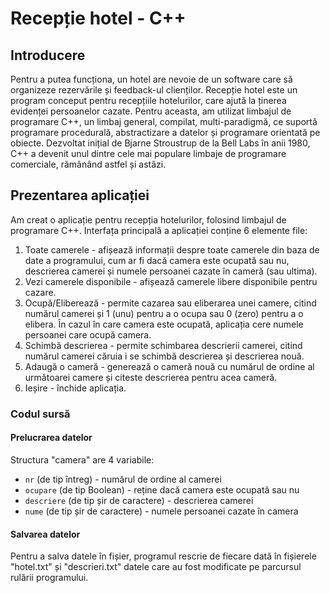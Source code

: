 # Recepție hotel - C++

## Introducere

Pentru a putea funcționa, un hotel are nevoie de un software care să organizeze rezervările și feedback-ul clienților. Recepție hotel este un program conceput pentru recepțiile hotelurilor, care ajută la ținerea evidenței persoanelor cazate. Pentru aceasta, am utilizat limbajul de programare C++, un limbaj general, compilat, multi-paradigmă, ce suportă programare procedurală, abstractizare a datelor și programare orientată pe obiecte. Dezvoltat inițial de Bjarne Stroustrup de la Bell Labs în anii 1980, C++ a devenit unul dintre cele mai populare limbaje de programare comerciale, rămânând astfel și astăzi.

## Prezentarea aplicației

Am creat o aplicație pentru recepția hotelurilor, folosind limbajul de programare C++. Interfața principală a aplicației conține 6 elemente file:

1. Toate camerele - afișează informații despre toate camerele din baza de date a programului, cum ar fi dacă camera este ocupată sau nu, descrierea camerei și numele persoanei cazate în cameră (sau ultima).
2. Vezi camerele disponibile - afișează camerele libere disponibile pentru cazare.
3. Ocupă/Eliberează - permite cazarea sau eliberarea unei camere, citind numărul camerei și 1 (unu) pentru a o ocupa sau 0 (zero) pentru a o elibera. În cazul în care camera este ocupată, aplicația cere numele persoanei care ocupă camera.
4. Schimbă descrierea - permite schimbarea descrierii camerei, citind numărul camerei căruia i se schimbă descrierea și descrierea nouă.
5. Adaugă o cameră - generează o cameră nouă cu numărul de ordine al următoarei camere și citeste descrierea pentru acea cameră.
6. Ieșire - închide aplicația.

### Codul sursă

#### Prelucrarea datelor

Structura "camera" are 4 variabile:

* `nr` (de tip întreg) - numărul de ordine al camerei
* `ocupare` (de tip Boolean) - reține dacă camera este ocupată sau nu
* `descriere` (de tip șir de caractere) - descrierea camerei
* `nume` (de tip șir de caractere) - numele persoanei cazate în camera

#### Salvarea datelor

Pentru a salva datele în fișier, programul rescrie de fiecare dată în fișierele "hotel.txt" și "descrieri.txt" datele care au fost modificate pe parcursul rulării programului.

